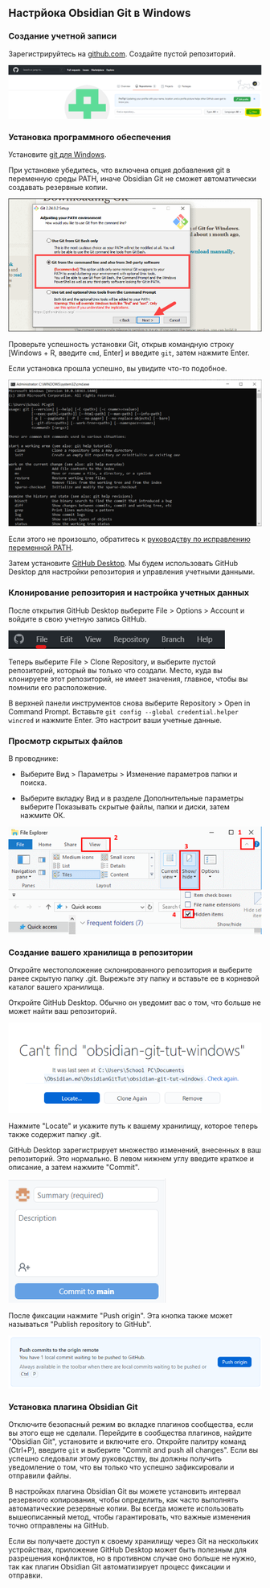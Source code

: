 ## Настрйока Obsidian Git в Windows

### Создание учетной записи

Зарегистрируйтесь на [github.com](https://github.com/). Создайте пустой репозиторий.

![Регистрация на GitHub](attachments/Pasted%20image%2020210325192825.png)

### Установка программного обеспечения

Установите [git для Windows](https://git-scm.com/download/win).

При установке убедитесь, что включена опция добавления git в переменную среды PATH, иначе Obsidian Git не сможет автоматически создавать резервные копии.

![Установка Git](attachments/Pasted%20image%2020210325185111.png)

Проверьте успешность установки Git, открыв командную строку [Windows + R, введите `cmd`, Enter] и введите `git`, затем нажмите Enter.

Если установка прошла успешно, вы увидите что-то подобное.

![Проверка установки Git](attachments/Pasted%20image%2020210325191407.png)

Если этого не произошло, обратитесь к [руководству по исправлению переменной PATH](Fixing%20PATH.md).

Затем установите [GitHub Desktop](https://desktop.github.com/). Мы будем использовать GitHub Desktop для настройки репозитория и управления учетными данными.

### Клонирование репозитория и настройка учетных данных

После открытия GitHub Desktop выберите File > Options > Account и войдите в свою учетную запись GitHub.

![Настройка учетной записи в GitHub Desktop](attachments/Pasted%20image%2020210325202742.png)

Теперь выберите File > Clone Repository, и выберите пустой репозиторий, который вы только что создали. Место, куда вы клонируете этот репозиторий, не имеет значения, главное, чтобы вы помнили его расположение.

В верхней панели инструментов снова выберите Repository > Open in Command Prompt. Вставьте `git config --global credential.helper wincred` и нажмите Enter. Это настроит ваши учетные данные.

### Просмотр скрытых файлов

В проводнике:

- Выберите Вид > Параметры > Изменение параметров папки и поиска.

- Выберите вкладку Вид и в разделе Дополнительные параметры выберите Показывать скрытые файлы, папки и диски, затем нажмите ОК.

![Просмотр скрытых файлов](attachments/Pasted%20image%2020210325194749.png)

### Создание вашего хранилища в репозитории

Откройте местоположение склонированного репозитория и выберите ранее скрытую папку .git. Вырежьте эту папку и вставьте ее в корневой каталог вашего хранилища.

Откройте GitHub Desktop. Обычно он уведомит вас о том, что больше не может найти ваш репозиторий.

![Уведомление о не найденном репозитории](attachments/Pasted%20image%2020210325195430.png)

Нажмите "Locate" и укажите путь к вашему хранилищу, которое теперь также содержит папку .git.

GitHub Desktop зарегистрирует множество изменений, внесенных в ваш репозиторий. Это нормально. В левом нижнем углу введите краткое и описание, а затем нажмите "Commit".

![Коммит изменений](attachments/Pasted%20image%2020210325195854.png)

После фиксации нажмите "Push origin". Эта кнопка также может называться "Publish repository to GitHub".

![Отправка изменений на GitHub](attachments/Pasted%20image%2020210325211723.png)

### Установка плагина Obsidian Git

Отключите безопасный режим во вкладке плагинов сообщества, если вы этого еще не сделали. Перейдите в сообщества плагинов, найдите "Obsidian Git", установите и включите его. Откройте палитру команд (Ctrl+P), введите `git` и выберите "Commit and push all changes". Если вы успешно следовали этому руководству, вы должны получить уведомление о том, что вы только что успешно зафиксировали и отправили файлы.

В настройках плагина Obsidian Git вы можете установить интервал резервного копирования, чтобы определить, как часто выполнять автоматические резервные копии. Вы всегда можете использовать вышеописанный метод, чтобы гарантировать, что важные изменения точно отправлены на GitHub.

Если вы получаете доступ к своему хранилищу через Git на нескольких устройствах, приложение GitHub Desktop может быть полезным для разрешения конфликтов, но в противном случае оно больше не нужно, так как плагин Obsidian Git автоматизирует процесс фиксации и отправки.
